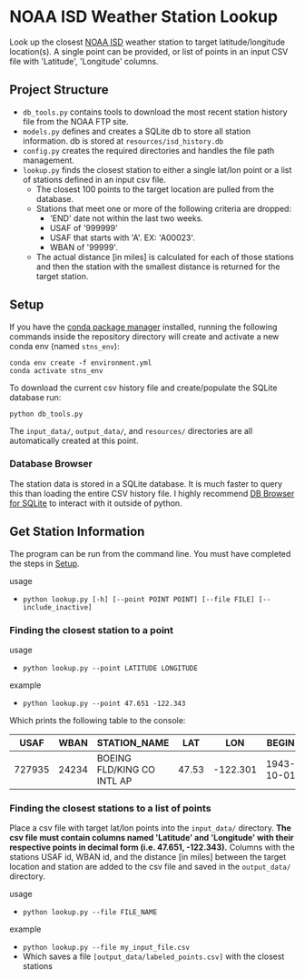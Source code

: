 # NOAA ISD Weather Station Lookup
Look up the closest [NOAA ISD](https://www.ncdc.noaa.gov/isd) weather station to target latitude/longitude location(s). A single point can be provided, or list of points in an input CSV file with 'Latitude', 'Longitude' columns.

## Project Structure

* `db_tools.py` contains tools to download the most recent station history file from the NOAA FTP site.
* `models.py` defines and creates a SQLite db to store all station information. db is stored at `resources/isd_history.db`
* `config.py` creates the required directories and handles the file path management.
* `lookup.py` finds the closest station to either a single lat/lon point or a list of stations defined in an input csv file.
	* The closest 100 points to the target location are pulled from the database. 
	* Stations that meet one or more of the following criteria are dropped:
		* 'END' date not within the last two weeks. 
		* USAF of '999999' 
		* USAF that starts with 'A'. EX: 'A00023'. 
		* WBAN of '99999'.
	* The actual distance [in miles] is calculated for each of those stations and then the station with the smallest distance is returned for the target station.

## Setup

If you have the [conda package manager](https://docs.anaconda.com/anaconda/install/) installed, running the following commands inside the repository directory will create and activate a new conda env (named `stns_env`):

```
conda env create -f environment.yml
conda activate stns_env
```

To download the current csv history file and create/populate the SQLite database run: 

```
python db_tools.py
```

The `input_data/`, `output_data/`, and `resources/` directories are all automatically created at this point.

### Database Browser
The station data is stored in a SQLite database. It is much faster to query this than loading the entire CSV history file. I highly recommend [DB Browser for SQLite](https://sqlitebrowser.org/) to interact with it outside of python.

## Get Station Information

The program can be run from the command line. You must have completed the steps in [Setup](#Setup). 

usage

* `python lookup.py [-h] [--point POINT POINT] [--file FILE] [--include_inactive]`

### Finding the closest station to a point

usage

*  `python lookup.py --point LATITUDE LONGITUDE`

example

* `python lookup.py --point 47.651 -122.343`

Which prints the following table to the console:

| USAF   | WBAN  | STATION_NAME               | LAT   | LON      | BEGIN      | END        | CTRY | STATE | ELEV | ICAO | distance_miles |
|--------|-------|----------------------------|-------|----------|------------|------------|------|-------|------|------|----------------|
| 727935 | 24234 | BOEING FLD/KING CO INTL AP | 47.53 | -122.301 | 1943-10-01 | 2020-12-29 | US   | WA    | 5.5  | KBFI | 8.587          |

### Finding the closest stations to a list of points

Place a csv file with target lat/lon points into the `input_data/` directory. **The csv file must contain columns named 'Latitude' and 'Longitude' with their respective points in decimal form (i.e. 47.651, -122.343).** Columns with the stations USAF id, WBAN id, and the distance [in miles] between the target location and station are added to the csv file and saved in the `output_data/` directory. 

usage

* `python lookup.py --file FILE_NAME`

example

* `python lookup.py --file my_input_file.csv`
* Which saves a file `[output_data/labeled_points.csv]` with the closest stations


